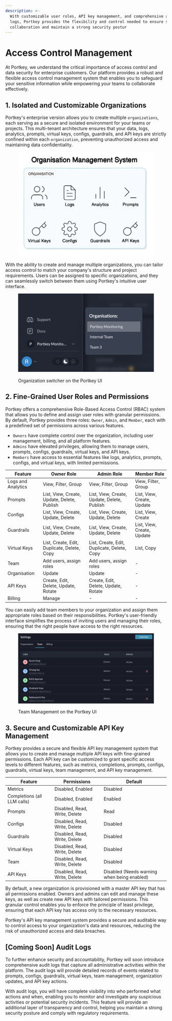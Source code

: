 ```yaml
---
description: >-
  With customizable user roles, API key management, and comprehensive audit
  logs, Portkey provides the flexibility and control needed to ensure secure
  collaboration and maintain a strong security postur
---
```


# Access Control Management

At Portkey, we understand the critical importance of access control and data security for enterprise customers. Our platform provides a robust and flexible access control management system that enables you to safeguard your sensitive information while empowering your teams to collaborate effectively.

## 1. Isolated and Customizable Organizations

Portkey's enterprise version allows you to create multiple `organizations`, each serving as a secure and isolated environment for your teams or projects. This multi-tenant architecture ensures that your data, logs, analytics, prompts, virtual keys, configs, guardrails, and API keys are strictly confined within each `organization`, preventing unauthorized access and maintaining data confidentiality.

<figure><img src="../../.gitbook/assets/Pasted image 20240520110704.png" alt=""><figcaption></figcaption></figure>

With the ability to create and manage multiple organizations, you can tailor access control to match your company's structure and project requirements. Users can be assigned to specific organizations, and they can seamlessly switch between them using Portkey's intuitive user interface.

<figure><img src="../../.gitbook/assets/Pasted image 20240520111010.png" alt=""><figcaption><p>Organization switcher on the Portkey UI</p></figcaption></figure>

## 2. Fine-Grained User Roles and Permissions

Portkey offers a comprehensive Role-Based Access Control (RBAC) system that allows you to define and assign user roles with granular permissions. By default, Portkey provides three roles: `Owner`, `Admin`, and `Member`, each with a predefined set of permissions across various features.

* `Owners` have complete control over the organization, including user management, billing, and all platform features.
* `Admins` have elevated privileges, allowing them to manage users, prompts, configs, guardrails, virtual keys, and API keys.
* `Members` have access to essential features like logs, analytics, prompts, configs, and virtual keys, with limited permissions.

| Feature            | Owner Role                                  | Admin Role                                  | Member Role                |
| ------------------ | ------------------------------------------- | ------------------------------------------- | -------------------------- |
| Logs and Analytics | View, Filter, Group                         | View, Filter, Group                         | View, Filter, Group        |
| Prompts            | List, View, Create, Update, Delete, Publish | List, View, Create, Update, Delete, Publish | List, View, Create, Update |
| Configs            | List, View, Create, Update, Delete          | List, View, Create, Update, Delete          | List, View, Create         |
| Guardrails         | List, View, Create, Update, Delete          | List, View, Create, Update, Delete          | List, View, Create, Update |
| Virtual Keys       | List, Create, Edit, Duplicate, Delete, Copy | List, Create, Edit, Duplicate, Delete, Copy | List, Copy                 |
| Team               | Add users, assign roles                     | Add users, assign roles                     | -                          |
| Organisation       | Update                                      | Update                                      | -                          |
| API Keys           | Create, Edit, Delete, Update, Rotate        | Create, Edit, Delete, Update, Rotate        | -                          |
| Billing            | Manage                                      | -                                           | -                          |

You can easily add team members to your organization and assign them appropriate roles based on their responsibilities. Portkey's user-friendly interface simplifies the process of inviting users and managing their roles, ensuring that the right people have access to the right resources.

<figure><img src="../../.gitbook/assets/image.png" alt=""><figcaption><p>Team Management on the Portkey UI</p></figcaption></figure>

## 3. Secure and Customizable API Key Management

Portkey provides a secure and flexible API key management system that allows you to create and manage multiple API keys with fine-grained permissions. Each API key can be customized to grant specific access levels to different features, such as metrics, completions, prompts, configs, guardrails, virtual keys, team management, and API key management.

| Feature                     | Permissions                   | Default                                     |
| --------------------------- | ----------------------------- | ------------------------------------------- |
| Metrics                     | Disabled, Enabled             | Disabled                                    |
| Completions (all LLM calls) | Disabled, Enabled             | Enabled                                     |
| Prompts                     | Disabled, Read, Write, Delete | Read                                        |
| Configs                     | Disabled, Read, Write, Delete | Disabled                                    |
| Guardrails                  | Disabled, Read, Write, Delete | Disabled                                    |
| Virtual Keys                | Disabled, Read, Write, Delete | Disabled                                    |
| Team                        | Disabled, Read, Write, Delete | Disabled                                    |
| API Keys                    | Disabled, Read, Write, Delete | Disabled (Needs warning when being enabled) |

By default, a new organization is provisioned with a master API key that has all permissions enabled. Owners and admins can edit and manage these keys, as well as create new API keys with tailored permissions. This granular control enables you to enforce the principle of least privilege, ensuring that each API key has access only to the necessary resources.

Portkey's API key management system provides a secure and auditable way to control access to your organization's data and resources, reducing the risk of unauthorized access and data breaches.

## \[Coming Soon] Audit Logs

To further enhance security and accountability, Portkey will soon introduce comprehensive audit logs that capture all administrative activities within the platform. The audit logs will provide detailed records of events related to prompts, configs, guardrails, virtual keys, team management, organization updates, and API key actions.

With audit logs, you will have complete visibility into who performed what actions and when, enabling you to monitor and investigate any suspicious activities or potential security incidents. This feature will provide an additional layer of transparency and control, helping you maintain a strong security posture and comply with regulatory requirements.
